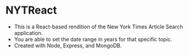 # NYTReact

- This is a React-based rendition of the New York Times Article Search application.
- You are able to set the date range in years for that specific topic.
- Created with Node, Express, and MongoDB.
